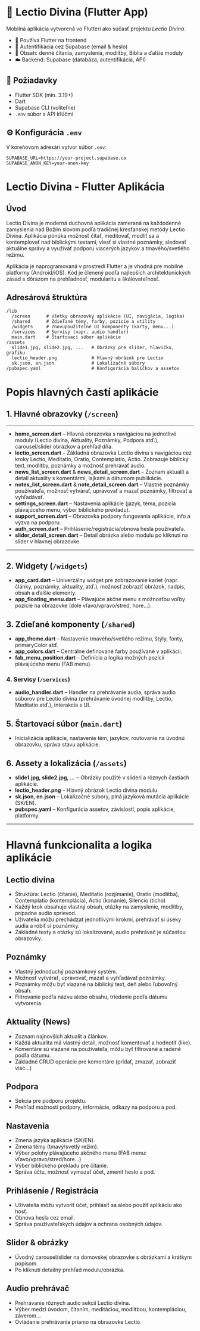 # 📖 Lectio Divina (Flutter App)

Mobilná aplikácia vytvorená vo Flutteri ako súčasť projektu *Lectio Divina*.

- 📲 Používa Flutter na frontend
- 🔐 Autentifikácia cez Supabase (email & heslo)
- 🗾 Obsah: denné čítania, zamyslenia, modlitby, Biblia a ďalšie moduly
- ☁️ Backend: Supabase (databáza, autentifikácia, API)

## 🔧 Požiadavky

- Flutter SDK (min. 3.19+)
- Dart
- Supabase CLI (voliteľne)
- `.env` súbor s API kľúčmi

## ⚙️ Konfigurácia `.env`

V koreňovom adresári vytvor súbor `.env`:

```env
SUPABASE_URL=https://your-project.supabase.co
SUPABASE_ANON_KEY=your-anon-key
```

# Lectio Divina - Flutter Aplikácia

## Úvod

Lectio Divina je moderná duchovná aplikácia zameraná na každodenné zamyslenia nad Božím slovom podľa tradičnej kresťanskej metódy Lectio Divina. Aplikácia ponúka možnosť čítať, meditovať, modliť sa a kontemplovať nad biblickými textami, viesť si vlastné poznámky, sledovať aktuálne správy a využívať podporu viacerých jazykov a tmavého/svetlého režimu.

Aplikácia je naprogramovaná v prostredí Flutter a je vhodná pre mobilné platformy (Android/iOS). Kód je členený podľa najlepších architektonických zásad s dôrazom na prehľadnosť, modularitu a škálovateľnosť.

## Adresárová štruktúra

```
/lib
  /screen      # Všetky obrazovky aplikácie (UI, navigácia, logika)
  /shared      # Zdieľané témy, farby, pozície a utility
  /widgets     # Znovupoužiteľné UI komponenty (karty, menu...)
  /services    # Servisy (napr. audio handler)
  main.dart    # Štartovací súbor aplikácie
/assets
  slide1.jpg, slide2.jpg, ...   # Obrázky pre slider, hlavičku, grafiku
  lectio_header.png             # Hlavný obrázok pre Lectio
  sk.json, en.json              # Lokalizačné súbory
/pubspec.yaml                   # Konfigurácia balíčkov a assetov
```

# Popis hlavných častí aplikácie

## 1. Hlavné obrazovky (`/screen`)
---

- **home_screen.dart** – Hlavná obrazovka s navigáciou na jednotlivé moduly (Lectio divina, Aktuality, Poznámky, Podpora atď.), carousel/slider obrázkov a prehľad dňa.
- **lectio_screen.dart** – Základná obrazovka Lectio divina s navigáciou cez kroky Lectio, Meditatio, Oratio, Contemplatio, Actio. Zobrazuje biblický text, modlitby, poznámky a možnosť prehrávať audio.
- **news_list_screen.dart** & **news_detail_screen.dart** – Zoznam aktualít a detail aktuality s komentármi, lajkami a dátumom publikácie.
- **notes_list_screen.dart** & **note_detail_screen.dart** – Vlastné poznámky používateľa, možnosť vytvárať, upravovať a mazať poznámky, filtrovať a vyhľadávať.
- **settings_screen.dart** – Nastavenia aplikácie (jazyk, téma, pozícia plávajúceho menu, výber biblického prekladu).
- **support_screen.dart** – Obrazovka podpory fungovania aplikácie, info a výzva na podporu.
- **auth_screen.dart** – Prihlásenie/registrácia/obnova hesla používateľa.
- **slider_detail_screen.dart** – Detail obrázka alebo modulu po kliknutí na slider v hlavnej obrazovke.
---
## 2. Widgety (`/widgets`)

- **app_card.dart** – Univerzálny widget pre zobrazovanie kariet (napr. články, poznámky, aktuality, atď.), možnosť zobraziť obrázok, nadpis, obsah a ďalšie elementy.
- **app_floating_menu.dart** – Plávajúce akčné menu s možnosťou voľby pozície na obrazovke (dole vľavo/vpravo/stred, hore...).

## 3. Zdieľané komponenty (`/shared`)

- **app_theme.dart** – Nastavenie tmavého/svetlého režimu, štýly, fonty, primaryColor atď.
- **app_colors.dart** – Centrálne definované farby používané v aplikácii.
- **fab_menu_position.dart** – Definícia a logika možných pozícií plávajúceho menu (FAB menu).

### 4. Servisy (`/services`)

- **audio_handler.dart** – Handler na prehrávanie audia, správa audio súborov pre Lectio divina (prehrávanie úvodnej modlitby, Lectio, Meditatio atď.), interakcia s UI.

## 5. Štartovací súbor (`main.dart`)

- Inicializácia aplikácie, nastavenie tém, jazykov, routovanie na úvodnú obrazovku, správa stavu aplikácie.

## 6. Assety a lokalizácia (`/assets`)

- **slide1.jpg, slide2.jpg, ...** – Obrázky použité v slideri a rôznych častiach aplikácie.
- **lectio_header.png** – Hlavný obrázok Lectio divina modulu.
- **sk.json, en.json** – Lokalizačné súbory, plná jazyková mutácia aplikácie (SK/EN).
- **pubspec.yaml** – Konfigurácia assetov, závislostí, popis aplikácie, platformy.

---

# Hlavná funkcionalita a logika aplikácie

## **Lectio divina**

- Štruktúra: Lectio (čítanie), Meditatio (rozjímanie), Oratio (modlitba), Contemplatio (kontemplácia), Actio (konanie), Silencio (ticho)
- Každý krok obsahuje vlastný obsah, otázky na zamyslenie, modlitby, prípadne audio sprievod.
- Užívatelia môžu prechádzať jednotlivými krokmi, prehrávať si úseky audia a robiť si poznámky.
- Základné texty a otázky sú lokalizované, audio prehrávač je súčasťou obrazovky.

## **Poznámky**

- Vlastný jednoduchý poznámkový systém.
- Možnosť vytvárať, upravovať, mazať a vyhľadávať poznámky.
- Poznámky môžu byť viazané na biblický text, deň alebo ľubovoľný obsah.
- Filtrovanie podľa názvu alebo obsahu, triedenie podľa dátumu vytvorenia.

## **Aktuality (News)**

- Zoznam najnovších aktualít a článkov.
- Každá aktualita má vlastný detail, možnosť komentovať a hodnotiť (like).
- Komentáre sú viazané na používateľa, môžu byť filtrované a radené podľa dátumu.
- Základné CRUD operácie pre komentáre (pridať, zmazať, zobraziť viac...)

## **Podpora**

- Sekcia pre podporu projektu.
- Prehľad možností podpory, informácie, odkazy na podporu a pod.

## **Nastavenia**

- Zmena jazyka aplikácie (SK/EN).
- Zmena témy (tmavý/svetlý režim).
- Výber polohy plávajúceho akčného menu (FAB menu: vľavo/vpravo/stred/hore...)
- Výber biblického prekladu pre čítanie.
- Správa účtu, možnosť vymazať účet, zmeniť heslo a pod.

## **Prihlásenie / Registrácia**

- Užívatelia môžu vytvoriť účet, prihlásiť sa alebo použiť aplikáciu ako hosť.
- Obnova hesla cez email.
- Správa používateľských údajov a ochrana osobných údajov.

## **Slider & obrázky**

- Úvodný carousel/slider na domovskej obrazovke s obrázkami a krátkym popisom.
- Po kliknutí detailný prehľad modulu/obrázka.

## **Audio prehrávač**

- Prehrávanie rôznych audio sekcií Lectio divina.
- Výber medzi úvodom, čítaním, meditáciou, modlitbou, kontempláciou, záverom...
- Ovládanie prehrávania priamo na obrazovke Lectio.


